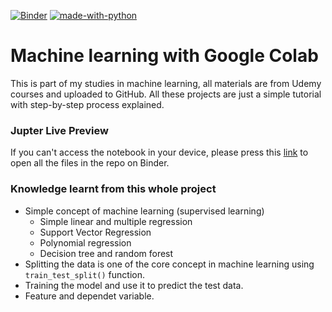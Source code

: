 [![Binder](https://mybinder.org/badge_logo.svg)](https://mybinder.org/v2/gh/kelvouttt/colab_ml_study/HEAD "Machine Learning Tutorial on Binder")
[![made-with-python](https://img.shields.io/badge/Made%20with-Python-1f425f.svg)](https://www.python.org/)

# Machine learning with Google Colab 

This is part of my studies in machine learning, all materials are from Udemy courses and uploaded to GitHub. All these projects are just a simple tutorial with step-by-step process explained. 

### Jupter Live Preview 
If you can't access the notebook in your device, please press this [link](https://mybinder.org/v2/gh/kelvouttt/colab_ml_study/HEAD "Machine Learning Tutorial on Binder") to open all the files in the repo on Binder.

### Knowledge learnt from this whole project

* Simple concept of machine learning (supervised learning)
  * Simple linear and multiple regression
  * Support Vector Regression
  * Polynomial regression 
  * Decision tree and random forest 
* Splitting the data is one of the core concept in machine learning using ```train_test_split()``` function.
* Training the model and use it to predict the test data.
* Feature and dependet variable.



